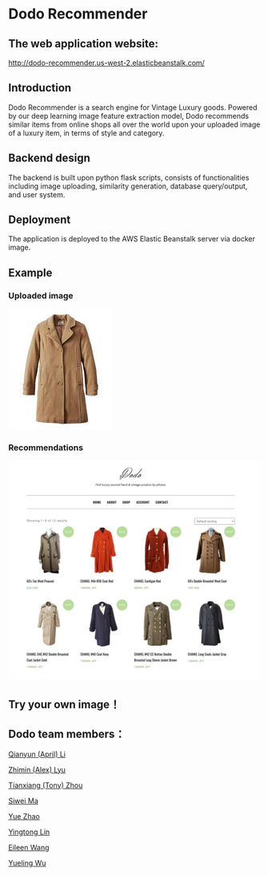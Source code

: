 # Dodo Recommender

## The web application website:
<a href="http://dodo-recommender.us-west-2.elasticbeanstalk.com/">http://dodo-recommender.us-west-2.elasticbeanstalk.com/</a>

## Introduction
Dodo Recommender is a search engine for Vintage Luxury goods. Powered by our deep learning image feature extraction model, Dodo recommends similar items from online shops all over the world upon your uploaded image of a luxury item, in terms of style and category.

## Backend design
The backend is built upon python flask scripts, consists of functionalities including image uploading, similarity generation, database query/output, and user system.

## Deployment
The application is deployed to the AWS Elastic Beanstalk server via docker image.

## Example
### Uploaded image
![Clustering of ring shape data](./images/download.jpeg?raw=true)

### Recommendations
![Clustering of ring shape data](./images/2751623817766_.pic_hd.jpg?raw=true)

## Try your own image！
## Dodo team members：
<a href="https://www.linkedin.com/in/april-qianyun-li-a164561a9/">Qianyun (April) Li</a>

<a href="https://www.linkedin.com/in/zhimin-alex-lyu/">Zhimin (Alex) Lyu</a>

<a href="https://www.linkedin.com/in/tianxiang-z-3a814b133/">Tianxiang (Tony) Zhou</a>

<a href="https://www.linkedin.com/in/siwei-ma-28345856/">Siwei Ma</a>

<a href="https://www.linkedin.com/in/yuezhao-oli/">Yue Zhao</a>

<a href="https://www.linkedin.com/in/yingtong-lin/">Yingtong Lin</a>

<a href="https://www.linkedin.com/in/eileen-wang-haoyun/">Eileen Wang</a>

<a href="https://www.linkedin.com/in/yueling-wu-23a318178/">Yueling Wu</a>



